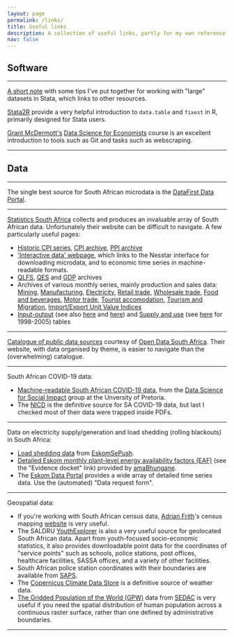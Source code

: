 ```yaml
---
layout: page
permalink: /links/
title: Useful links
description: A collection of useful links, partly for my own reference.
nav: false
---
```


## Software

* * *

[A short note](/largedatastata) with some tips I've put together for working with "large" datasets in Stata, which links to other resources.

[Stata2R](https://stata2r.github.io/) provide a very helpful introduction to `data.table` and `fixest` in R, primarily designed for Stata users.  

[Grant McDermott's](https://grantmcdermott.com/) [Data Science for Economists](https://github.com/uo-ec510-2020-spring/lectures) course is an excellent introduction to tools such as Git and tasks such as webscraping.

* * *

## Data

* * *

The single best source for South African microdata is the [DataFirst Data Portal](https://datafirst.uct.ac.za/dataportal/index.php/catalog/central).

* * *

[Statistics South Africa](https://www.statssa.gov.za/) collects and produces an invaluable array of South African data.
Unfortunately their website can be difficult to navigate. A few particularly useful pages:
* [Historic CPI series](http://www.statssa.gov.za/publications/P0141/CPIHistory.pdf?), [CPI archive](https://www.statssa.gov.za/?page_id=1866&PPN=P0141&SCH=73033), [PPI archive](https://www.statssa.gov.za/?page_id=1866&PPN=P0142.1&SCH=73035)
* ['Interactive data' webpage](https://www.statssa.gov.za/?page_id=1417), which links to the Nesstar interface for downloading microdata, and to economic time series in machine-readable formats.
* [QLFS](https://www.statssa.gov.za/?page_id=1866&PPN=P0211&SCH=73289), [QES](https://www.statssa.gov.za/?page_id=1854&PPN=P0277&SCH=72995) and [GDP](https://www.statssa.gov.za/?page_id=1866&PPN=P0441&SCH=72934) archives
* Archives of various monthly series, mainly production and sales data: 
  [Mining](https://www.statssa.gov.za/?page_id=1866&PPN=P2041&SCH=73088), [Manufacturing](https://www.statssa.gov.za/?page_id=1866&PPN=P3041.2&SCH=73089), [Electricity](https://www.statssa.gov.za/?page_id=1866&PPN=P4141&SCH=73090), 
  [Retail trade](https://www.statssa.gov.za/?page_id=1866&PPN=P6242.1&SCH=72671), [Wholesale trade](https://www.statssa.gov.za/?page_id=1866&PPN=P6141.2&SCH=72672),
  [Food and beverages](https://www.statssa.gov.za/?page_id=1866&PPN=P6420&SCH=73109), [Motor trade](https://www.statssa.gov.za/?page_id=1866&PPN=P6343.2&SCH=73105), 
  [Tourist accomodation](https://www.statssa.gov.za/?page_id=1866&PPN=P6410&SCH=72889), [Tourism and Migration](https://www.statssa.gov.za/?page_id=1866&PPN=P0351&SCH=73296), [Import/Export Unit Value Indices](https://www.statssa.gov.za/?page_id=1866&PPN=P0142.7&SCH=73049)
* [Input-output](https://www.statssa.gov.za/?page_id=1866&PPN=Report-04-04-02&SCH=7002) (see also [here](https://www.statssa.gov.za/?page_id=1854&PPN=D0404.1) and [here](https://www.statssa.gov.za/?page_id=1854&PPN=D0404)) and [Supply and use](https://www.statssa.gov.za/?page_id=1866&PPN=Report-04-04-03&SCH=73278) (see [here](https://www.statssa.gov.za/?page_id=1866&PPN=Report-04-04-01&SCH=4764) for 1998-2005) tables

* * *

[Catalogue of public data sources](https://docs.google.com/spreadsheets/d/1asrQMHp_aJrD-LqkmW9n5yLT6Cm-K1geBEn9nLfYb3E/edit#gid=388540894) courtesy of [Open Data South Africa](https://opendataza.gitbook.io/toolkit/).
Their website, with data organised by theme, is easier to navigate than the (overwhelming) catalogue.

* * *

South African COVID-19 data:
* [Machine-readable South African COVID-19 data](https://github.com/dsfsi/covid19za), from the [Data Science for Social Impact](https://dsfsi.github.io/) group at the Unversity of Pretoria.
* The [NICD](https://www.nicd.ac.za/) is the definitive source for SA COVID-19 data, but last I checked most of their data were trapped inside PDFs.

* * *

Data on electricity supply/generation and load shedding (rolling blackouts) in South Africa:
* [Load shedding data](https://docs.google.com/spreadsheets/d/1ZpX_twP8sFBOAU6t--Vvh1pWMYSvs60UXINuD5n-K08/edit#gid=863218371) from [EskomSePush](https://sepush.co.za/).
* [Detailed Eskom monthly plant-level energy availability factors (EAF)](https://amabhungane.org/stories/220928-the-collapse-of-old-king-coal/) (see the "Evidence docket" link) provided by [amaBhungane](https://amabhungane.org/).
* The [Eskom Data Portal](https://www.eskom.co.za/dataportal/) provides a wide array of detailed time series data. Use the (automated) "Data request form". 

* * *

Geospatial data:
* If you're working with South African census data, [Adrian Frith](https://adrian.frith.dev/)'s census mapping [website](https://census2011.adrianfrith.com/) is very useful.  
* The SALDRU [YouthExplorer](https://www.youthexplorer.org.za/) is also a very useful source for geolocated South African data. Apart from youth-focused socio-economic statistics, it also provides downloadable point data for the coordinates of "service points" such as schools, police stations, post offices, healthcare facilities, SASSA offices, and a variety of other facilities.  
* South African police station coordinates with their boundaries are available from [SAPS](https://www.saps.gov.za/services/boundary.php).
* The [Copernicus Climate Data Store](https://cds.climate.copernicus.eu/cdsapp#!/home) is a definitive source of weather data.
* [The Gridded Population of the World (GPW)](https://sedac.ciesin.columbia.edu/data/collection/gpw-v4) data from [SEDAC](https://sedac.ciesin.columbia.edu/) is very useful if you need the spatial distribution of human population across a continuous raster surface, rather than one defined by administrative boundaries.  

* * *